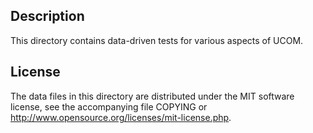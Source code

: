 Description
------------

This directory contains data-driven tests for various aspects of UCOM.

License
--------

The data files in this directory are distributed under the MIT software
license, see the accompanying file COPYING or
http://www.opensource.org/licenses/mit-license.php.

